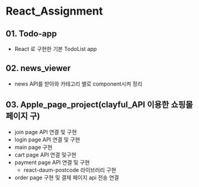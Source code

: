 # React_Assignment
## 01. Todo-app 
  - React 로 구현한 기본 TodoList app

## 02. news_viewer 
  - news API를 받아와 카테고리 별로 component시켜 정리

## 03. Apple_page_project(clayful_API 이용한 쇼핑몰 페이지 구)
  - join page API 연결 및 구현
  - login page API 연결 및 구현
  - main page 구현
  - cart page API 연결 및구현
  - payment page API 연결 및 구현
    - react-daum-postcode 라이브러리 구현
  - order page 구현 및 결제 페이지 api 전송 연결


